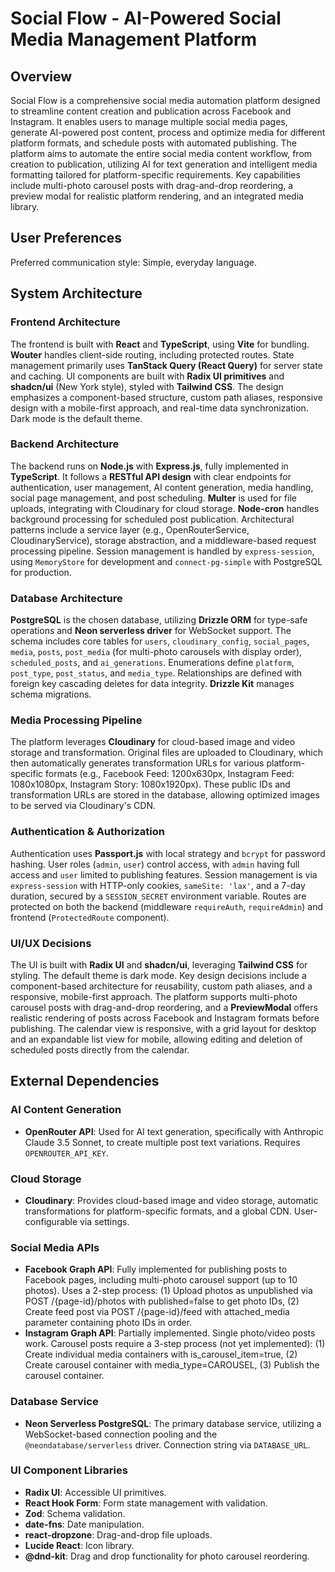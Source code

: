 # Social Flow - AI-Powered Social Media Management Platform

## Overview

Social Flow is a comprehensive social media automation platform designed to streamline content creation and publication across Facebook and Instagram. It enables users to manage multiple social media pages, generate AI-powered post content, process and optimize media for different platform formats, and schedule posts with automated publishing. The platform aims to automate the entire social media content workflow, from creation to publication, utilizing AI for text generation and intelligent media formatting tailored for platform-specific requirements. Key capabilities include multi-photo carousel posts with drag-and-drop reordering, a preview modal for realistic platform rendering, and an integrated media library.

## User Preferences

Preferred communication style: Simple, everyday language.

## System Architecture

### Frontend Architecture

The frontend is built with **React** and **TypeScript**, using **Vite** for bundling. **Wouter** handles client-side routing, including protected routes. State management primarily uses **TanStack Query (React Query)** for server state and caching. UI components are built with **Radix UI primitives** and **shadcn/ui** (New York style), styled with **Tailwind CSS**. The design emphasizes a component-based structure, custom path aliases, responsive design with a mobile-first approach, and real-time data synchronization. Dark mode is the default theme.

### Backend Architecture

The backend runs on **Node.js** with **Express.js**, fully implemented in **TypeScript**. It follows a **RESTful API design** with clear endpoints for authentication, user management, AI content generation, media handling, social page management, and post scheduling. **Multer** is used for file uploads, integrating with Cloudinary for cloud storage. **Node-cron** handles background processing for scheduled post publication. Architectural patterns include a service layer (e.g., OpenRouterService, CloudinaryService), storage abstraction, and a middleware-based request processing pipeline. Session management is handled by `express-session`, using `MemoryStore` for development and `connect-pg-simple` with PostgreSQL for production.

### Database Architecture

**PostgreSQL** is the chosen database, utilizing **Drizzle ORM** for type-safe operations and **Neon serverless driver** for WebSocket support. The schema includes core tables for `users`, `cloudinary_config`, `social_pages`, `media`, `posts`, `post_media` (for multi-photo carousels with display order), `scheduled_posts`, and `ai_generations`. Enumerations define `platform`, `post_type`, `post_status`, and `media_type`. Relationships are defined with foreign key cascading deletes for data integrity. **Drizzle Kit** manages schema migrations.

### Media Processing Pipeline

The platform leverages **Cloudinary** for cloud-based image and video storage and transformation. Original files are uploaded to Cloudinary, which then automatically generates transformation URLs for various platform-specific formats (e.g., Facebook Feed: 1200x630px, Instagram Feed: 1080x1080px, Instagram Story: 1080x1920px). These public IDs and transformation URLs are stored in the database, allowing optimized images to be served via Cloudinary's CDN.

### Authentication & Authorization

Authentication uses **Passport.js** with local strategy and `bcrypt` for password hashing. User roles (`admin`, `user`) control access, with `admin` having full access and `user` limited to publishing features. Session management is via `express-session` with HTTP-only cookies, `sameSite: 'lax'`, and a 7-day duration, secured by a `SESSION_SECRET` environment variable. Routes are protected on both the backend (middleware `requireAuth`, `requireAdmin`) and frontend (`ProtectedRoute` component).

### UI/UX Decisions

The UI is built with **Radix UI** and **shadcn/ui**, leveraging **Tailwind CSS** for styling. The default theme is dark mode. Key design decisions include a component-based architecture for reusability, custom path aliases, and a responsive, mobile-first approach. The platform supports multi-photo carousel posts with drag-and-drop reordering, and a **PreviewModal** offers realistic rendering of posts across Facebook and Instagram formats before publishing. The calendar view is responsive, with a grid layout for desktop and an expandable list view for mobile, allowing editing and deletion of scheduled posts directly from the calendar.

## External Dependencies

### AI Content Generation

- **OpenRouter API**: Used for AI text generation, specifically with Anthropic Claude 3.5 Sonnet, to create multiple post text variations. Requires `OPENROUTER_API_KEY`.

### Cloud Storage

- **Cloudinary**: Provides cloud-based image and video storage, automatic transformations for platform-specific formats, and a global CDN. User-configurable via settings.

### Social Media APIs

- **Facebook Graph API**: Fully implemented for publishing posts to Facebook pages, including multi-photo carousel support (up to 10 photos). Uses a 2-step process: (1) Upload photos as unpublished via POST /{page-id}/photos with published=false to get photo IDs, (2) Create feed post via POST /{page-id}/feed with attached_media parameter containing photo IDs in order.
- **Instagram Graph API**: Partially implemented. Single photo/video posts work. Carousel posts require a 3-step process (not yet implemented): (1) Create individual media containers with is_carousel_item=true, (2) Create carousel container with media_type=CAROUSEL, (3) Publish the carousel container.

### Database Service

- **Neon Serverless PostgreSQL**: The primary database service, utilizing a WebSocket-based connection pooling and the `@neondatabase/serverless` driver. Connection string via `DATABASE_URL`.

### UI Component Libraries

- **Radix UI**: Accessible UI primitives.
- **React Hook Form**: Form state management with validation.
- **Zod**: Schema validation.
- **date-fns**: Date manipulation.
- **react-dropzone**: Drag-and-drop file uploads.
- **Lucide React**: Icon library.
- **@dnd-kit**: Drag and drop functionality for photo carousel reordering.